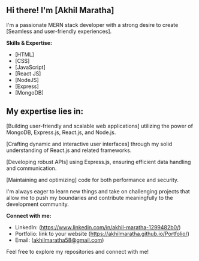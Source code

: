 ## Hi there!  I'm [Akhil Maratha]

I'm a passionate MERN stack developer with a strong desire to create [Seamless and user-friendly experiences].

**Skills & Expertise:**

* [HTML]                  
* [CSS]              
* [JavaScript]      
* [React JS]
* [NodeJS]  
* [Express]
* [MongoDB]
  
## My expertise lies in:

[Building user-friendly and scalable web applications] utilizing the power of MongoDB, Express.js, React.js, and Node.js.

[Crafting dynamic and interactive user interfaces] through my solid understanding of React.js and related frameworks.
 
[Developing robust APIs] using Express.js, ensuring efficient data handling and communication.

[Maintaining and optimizing] code for both performance and security.

I'm always eager to learn new things and take on challenging projects that allow me to push my boundaries and contribute meaningfully to the development community.


**Connect with me:**

* LinkedIn: (https://www.linkedin.com/in/akhil-maratha-1299482b0/)
* Portfolio: link to your website (https://akhilmaratha.github.io/Portfolio/)
* Email: (akhilmaratha58@gmail.com)

Feel free to explore my repositories and connect with me!

